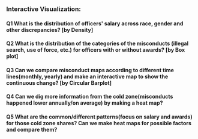 ### Interactive Visualization:

#### Q1 What is the distribution of officers' salary across race, gender and other discrepancies? [by Density] 

#### Q2 What is the distribution of the categories of the misconducts (illegal search, use of force, etc.) for officers with or without awards? [by Box plot]

#### Q3 Can we compare misconduct maps according to different time lines(monthly, yearly) and make an interactive map to show the continuous change? [by Circular Barplot]

#### Q4 Can we dig more information from the cold zone(misconducts happened lower annually/on average) by making a heat map?

#### Q5 What are the common/different patterns(focus on salary and awards) for those cold zone shares? Can we make heat maps for possible factors and compare them? 
